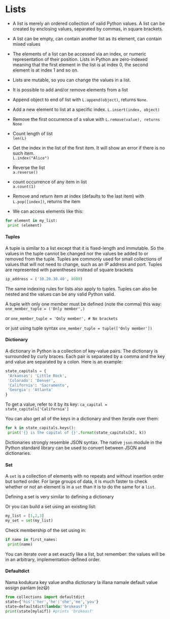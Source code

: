 # Lists

- A list is merely an ordered collection of valid Python values. A list can be created by enclosing values, separated by commas, in square brackets. 
- A list can be empty, can contain another list as its element, can contain mixed values

- The elements of a list can be accessed via an index, or numeric representation of their position. Lists in Python are zero-indexed meaning that the first element in the list is at index 0, the second element is at index 1 and so on.

- Lists are mutable, so you can change the values in a list.

- It is possible to add and/or remove elements from a list

- Append object to end of list with `L.append(object)`, returns `None`.

- Add a new element to list at a specific index. `L.insert(index, object)`

- Remove the first occurrence of a value with `L.remove(value), returns None`

- Count length of list <br> `len(L)`

- Get the index in the list of the first item. It will show an error if there is no such item. <br> `L.index("Alice")`

- Reverse the list <br> `a.reverse()`

- count occurrence of any item in list <br> `a.count(1)`

- Remove and return item at index (defaults to the last item) with `L.pop([index])`, returns the item

- We can access elements like this:
```python
for element in my_list:
 print (element)
```

#### Tuples

A tuple is similar to a list except that it is fixed-length and immutable. So the values in the tuple cannot be changed
nor the values be added to or removed from the tuple. Tuples are commonly used for small collections of values
that will not need to change, such as an IP address and port. Tuples are represented with parentheses instead of
square brackets

```python
ip_address = ('10.20.30.40', 8080)
```
The same indexing rules for lists also apply to tuples. Tuples can also be nested and the values can be any valid
Python valid.

A tuple with only one member must be defined (note the comma) this way:
`one_member_tuple = ('Only member',)`

or
`one_member_tuple = 'Only member', # No brackets`

or just using tuple syntax
`one_member_tuple = tuple(['Only member'])`

#### Dictionary

A dictionary in Python is a collection of key-value pairs. The dictionary is surrounded by curly braces. Each pair is
separated by a comma and the key and value are separated by a colon. Here is an example:
```python
state_capitals = {
 'Arkansas': 'Little Rock',
 'Colorado': 'Denver',
 'California': 'Sacramento',
 'Georgia': 'Atlanta'
}
```

To get a value, refer to it by its key:
`ca_capital = state_capitals['California']`

You can also get all of the keys in a dictionary and then iterate over them:
```python
for k in state_capitals.keys():
 print('{} is the capital of {}'.format(state_capitals[k], k))
```

Dictionaries strongly resemble JSON syntax. The native `json` module in the Python standard library can be used to convert between JSON and dictionaries.

#### Set

A `set` is a collection of elements with no repeats and without insertion order but sorted order.  For large groups of data, it is much faster to check whether or not an element is in a `set` than it is to do the same for a `list`.

Defining a set is very similar to defining a dictionary

Or you can build a set using an existing list:
```python
my_list = [1,2,3]
my_set = set(my_list)
```

Check membership of the set using in:
```python
if name in first_names:
 print(name)
```

You can iterate over a set exactly like a list, but remember: the values will be in an arbitrary, implementation-defined order.

#### Defaultdict

Nama kodukura key value andha dictionary la illana namale default value assign panlam (ez😃)

```python
from collections import defaultdict
state={'his':'her','he':'she','me','you'}
state=defaultdict(lambda:'brokeasf')
print(state[mylaif]) #prints 'brokeasf'
```

